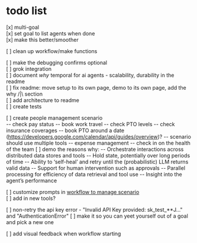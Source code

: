 # todo list
[x] multi-goal <br />
    [x] set goal to list agents when done <br />
    [x] make this better/smoother <br />

[ ] clean up workflow/make functions

[ ] make the debugging confirms optional <br />
[ ] grok integration <br />
[ ] document *why* temporal for ai agents - scalability, durability in the readme <br />
[ ] fix readme: move setup to its own page, demo to its own page, add the why /|\ section <br />
[ ] add architecture to readme <br />
[ ] create tests<br />

[ ] create people management scenario <br />
  -- check pay status
  -- book work travel
  -- check PTO levels
  -- check insurance coverages
  -- book PTO around a date (https://developers.google.com/calendar/api/guides/overview)? 
  -- scenario should use multiple tools
  -- expense management
  -- check in on the health of the team
[ ] demo the reasons why:
  -- Orchestrate interactions across distributed data stores and tools
  -- Hold state, potentially over long periods of time
  -- Ability to ‘self-heal’ and retry until the (probabilistic) LLM returns valid data
  -- Support for human intervention such as approvals
  -- Parallel processing for efficiency of data retrieval and tool use
  -- Insight into the agent’s performance

[ ] customize prompts in [workflow to manage scenario](./workflows/tool_workflow.py)<br />
[ ] add in new tools? <br />

[ ] non-retry the api key error - "Invalid API Key provided: sk_test_**J..." and "AuthenticationError"
[ ] make it so you can yeet yourself out of a goal and pick a new one

[ ] add visual feedback when workflow starting